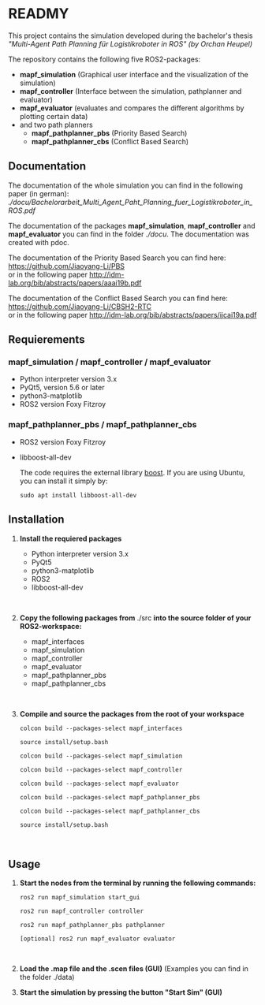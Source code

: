 # READMY

This project contains the simulation developed during the bachelor's thesis *"Multi-Agent Path Planning für Logistikroboter in ROS" (by Orchan Heupel)*

The repository contains the following five ROS2-packages:
* **mapf_simulation** (Graphical user interface and the visualization of the simulation)
* **mapf_controller** (Interface between the simulation, pathplanner and evaluator)
* **mapf_evaluator** (evaluates and compares the different algorithms by plotting certain data)
* and two path planners 
    * **mapf_pathplanner_pbs** (Priority Based Search)
    * **mapf_pathplanner_cbs** (Conflict Based Search)

## Documentation

The documentation of the whole simulation you can find in the following paper (in german):   
*./docu/Bachelorarbeit_Multi_Agent_Paht_Planning_fuer_Logistikroboter_in_ROS.pdf*

The documentation of the packages **mapf_simulation**, **mapf_controller** and **mapf_evaluator** you can find in the folder *./docu*. The documentation was created with pdoc. 

The documentation of the Priority Based Search you can find here:  
https://github.com/Jiaoyang-Li/PBS  
or in the following paper http://idm-lab.org/bib/abstracts/papers/aaai19b.pdf  

The documentation of the Conflict Based Search you can find here:  
https://github.com/Jiaoyang-Li/CBSH2-RTC  
or in the following paper http://idm-lab.org/bib/abstracts/papers/ijcai19a.pdf

## Requierements

### mapf_simulation / mapf_controller / mapf_evaluator

* Python interpreter version 3.x
* PyQt5, version 5.6 or later
* python3-matplotlib 
* ROS2 version Foxy Fitzroy


### mapf_pathplanner_pbs / mapf_pathplanner_cbs

* ROS2 version Foxy Fitzroy
* libboost-all-dev

    The code requires the external library [boost](https://www.boost.org/). 
    If you are using Ubuntu, you can install it simply by:
    ```shell script
    sudo apt install libboost-all-dev
    ``` 

## Installation 

1. **Install the requiered packages**
    * Python interpreter version 3.x
    * PyQt5
    * python3-matplotlib
    * ROS2
    * libboost-all-dev
    
    &nbsp;  

2. **Copy the following packages from** ./src **into the source folder of your ROS2-workspace:** 
    * mapf_interfaces
    * mapf_simulation
    * mapf_controller
    * mapf_evaluator
    * mapf_pathplanner_pbs 
    * mapf_pathplanner_cbs 
    
    &nbsp;  


3. **Compile and source the packages from the root of your workspace**

    ```colcon build --packages-select mapf_interfaces ```  
    
    ```source install/setup.bash ```
    
    
    ```colcon build --packages-select mapf_simulation```
    
    ```colcon build --packages-select mapf_controller ```  
    
    ```colcon build --packages-select mapf_evaluator ```  
    
    ```colcon build --packages-select mapf_pathplanner_pbs ```  
    
    ```colcon build --packages-select mapf_pathplanner_cbs ```   
    
    ```source install/setup.bash ```  
    
    &nbsp;  

## Usage 

1.  **Start the nodes from the terminal by running the following commands:**

    ```ros2 run mapf_simulation start_gui ```  

    ```ros2 run mapf_controller controller ```
    
    ```ros2 run mapf_pathplanner_pbs pathplanner  ```
    
    ```[optional] ros2 run mapf_evaluator evaluator ```
    
    &nbsp;  
    
2.  **Load the .map file and the .scen files (GUI)** (Examples you can find in the folder ./data) 
    &nbsp;   

3.  **Start the simulation by pressing the button "Start Sim" (GUI)**



